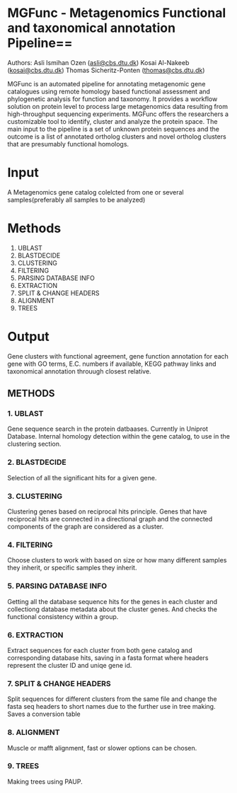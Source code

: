 # MGFunc - Metagenomics Functional and taxonomical annotation Pipeline==

Authors:
Asli Ismihan Ozen (asli@cbs.dtu.dk)
Kosai Al-Nakeeb (kosai@cbs.dtu.dk)
Thomas Sicheritz-Ponten (thomas@cbs.dtu.dk)

MGFunc is an automated pipeline for annotating metagenomic gene catalogues using remote homology based functional assessment and phylogenetic analysis for function and taxonomy. It provides a workflow solution on protein level to process large metagenomics data resulting from high-throughput sequencing experiments. MGFunc offers the researchers a customizable tool to identify, cluster and analyze the protein space. The main input to the pipeline is a set of unknown protein sequences and the outcome is a list of annotated ortholog clusters and novel ortholog clusters that are presumably functional homologs.

# Input
A Metagenomics gene catalog colelcted from one or several samples(preferably all samples to be analyzed)

# Methods
1. UBLAST 
2. BLASTDECIDE
3. CLUSTERING
4. FILTERING
5. PARSING DATABASE INFO
6. EXTRACTION
7. SPLIT & CHANGE HEADERS
8. ALIGNMENT
9. TREES

# Output
Gene clusters with functional agreement, gene function annotation for each gene with GO terms, E.C. numbers if available, KEGG pathway links  and taxonomical annotation throuugh closest relative.



## METHODS 
### 1. UBLAST 
Gene sequence search in the protein datbaases. Currently in Uniprot Database. 
Internal homology detection within the gene catalog, to use in the clustering section.

### 2. BLASTDECIDE
Selection of all the significant hits for a given gene. 

### 3. CLUSTERING
Clustering genes based on reciprocal hits principle. Genes that have reciprocal hits are connected in a directional graph and the connected components of the graph are considered as a
cluster. 

### 4. FILTERING
Choose clusters to work with based on size or how many different samples they inherit, or specific samples they inherit.

### 5. PARSING DATABASE INFO
Getting all the database sequence hits for the genes in each cluster and collectiong database metadata about the cluster genes. And checks the functional consistency within a group. 

### 6. EXTRACTION
Extract sequences for each cluster from both gene catalog and corresponding database hits, saving in a fasta format where headers represent the cluster ID and uniqe gene id. 

### 7. SPLIT & CHANGE HEADERS
Split sequences for different clusters from the same file and change the fasta seq headers to short names due to the further use in tree making. Saves a conversion table

### 8. ALIGNMENT
Muscle or mafft alignment, fast or slower options can be chosen. 

### 9. TREES
Making trees using PAUP. 


